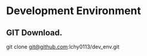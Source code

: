 Development Environment  
====
  
GIT Download.
----  
git clone git@github.com:lchy0113/dev_env.git  

